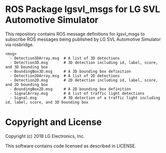 # ROS Package lgsvl_msgs for LG SVL Automotive Simulator

This repository contains ROS message definitions for lgsvl_msgs to subscribe ROS messages being published by LG SVL Automotive Simulator via rosbridge.

```text
<msg>
  - Detection3DArray.msg  # A list of 3D detections
  - Detection3D.msg       # 3D detection including id, label, score, and 3D bounding box
  - BoundingBox3D.msg     # A 3D bounding box definition
  - Detection2DArray.msg  # A list of 2D detections
  - Detection2D.msg       # 2D detection including id, label, score, and 2D bounding box
  - BoundingBox2D.msg     # A 2D bounding box definition
  - SignalArray.msg       # A list of traffic light detections
  - Signal.msg            # 3D detection of a traffic light including id, label, score, and 3D bounding box
```


# Copyright and License

Copyright (c) 2018 LG Electronics, Inc.

This software contains code licensed as described in LICENSE.
